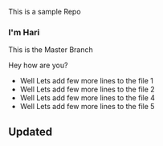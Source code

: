 This is a sample Repo

### I'm Hari 

This is the Master Branch

Hey how are you? 
* Well Lets add few more lines to the file 1
* Well Lets add few more lines to the file 2
* Well Lets add few more lines to the file 4
* Well Lets add few more lines to the file 5

## Updated
